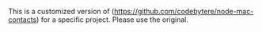 This is a customized version of (https://github.com/codebytere/node-mac-contacts) for a specific project.  Please use the original.
